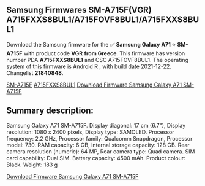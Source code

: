 <h2>Samsung Firmwares SM-A715F(VGR) A715FXXS8BUL1/A715FOVF8BUL1/A715FXXS8BUL1</h2>
Download the Samsung firmware for the ✅ <strong>Samsung Galaxy A71 </strong> ⭐ <strong>SM-A715F</strong> with product code <strong>VGR</strong> <strong> from Greece</strong>. This firmware has version number PDA <strong>A715FXXS8BUL1</strong> and CSC A715FOVF8BUL1. The operating system of this firmware is Android R , with build date 2021-12-22. Changelist <strong>21840848</strong>.

[SM-A715F](https://samfirm.shop/samsung/model/SM-A715F)
[A715FXXS8BUL1](https://samfirm.shop/samsung/pda/A715FXXS8BUL1)
[Download Firmware Samsung Galaxy A71 SM-A715F](https://samfirm.shop/samsung/firmware/484156)
<h2>Summary description:</h2>
<p>Samsung Galaxy A71 SM-A715F. Display diagonal: 17 cm (6.7"), Display resolution: 1080 x 2400 pixels, Display type: SAMOLED. Processor frequency: 2.2 GHz, Processor family: Qualcomm Snapdragon, Processor model: 730. RAM capacity: 6 GB, Internal storage capacity: 128 GB. Rear camera resolution (numeric): 64 MP, Rear camera type: Quad camera. SIM card capability: Dual SIM. Battery capacity: 4500 mAh. Product colour: Black. Weight: 183 g</p>


[Download Firmware Samsung Galaxy A71 SM-A715F](https://samfirm.shop/samsung/firmware/484156)
